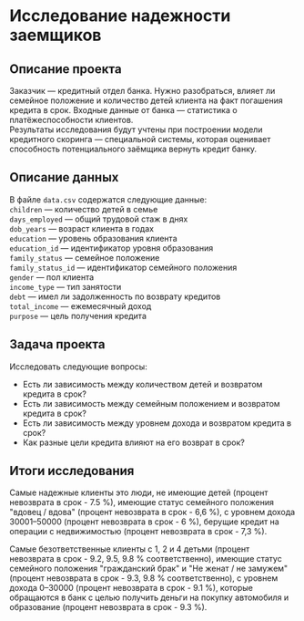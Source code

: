 # Исследование надежности заемщиков
## Описание проекта  
Заказчик — кредитный отдел банка. Нужно разобраться, влияет ли семейное положение и количество детей клиента на факт погашения кредита в срок. Входные данные от банка — статистика о платёжеспособности клиентов.  
Результаты исследования будут учтены при построении модели кредитного скоринга — специальной системы, которая оценивает способность потенциального заёмщика вернуть кредит банку.  

## Описание данных  
В файле `data.csv` содержатся следующие данные:  
`children` — количество детей в семье  
`days_employed` — общий трудовой стаж в днях  
`dob_years` — возраст клиента в годах  
`education` — уровень образования клиента  
`education_id` — идентификатор уровня образования  
`family_status` — семейное положение  
`family_status_id` — идентификатор семейного положения  
`gender` — пол клиента  
`income_type` — тип занятости  
`debt` — имел ли задолженность по возврату кредитов  
`total_income` — ежемесячный доход  
`purpose` — цель получения кредита  

## Задача проекта  
Исследовать следующие вопросы:
- Есть ли зависимость между количеством детей и возвратом кредита в срок?  
- Есть ли зависимость между семейным положением и возвратом кредита в срок?  
- Есть ли зависимость между уровнем дохода и возвратом кредита в срок?  
- Как разные цели кредита влияют на его возврат в срок?  

## Итоги исследования  
Самые надежные клиенты это люди, не имеющие детей (процент невозврата в срок - 7.5 %), имеющие статус семейного положения "вдовец / вдова" (процент невозврата в срок - 6,6 %), с уровнем дохода 30001–50000 (процент невозврата в срок - 6 %), берущие кредит на операции с недвижимостью (процент невозврата в срок - 7,3 %).  

Cамые безответственные клиенты с 1, 2 и 4 детьми (процент невозврата в срок - 9.2, 9.5, 9.8 % соответственно), имеющие статус семейного положения "гражданский брак" и "Не женат / не замужем" (процент невозврата в срок - 9.3, 9.8 % соответственно), с уровнем дохода 0–30000 (процент невозврата в срок - 9.1 %), которые обращаются в банк с целью получить деньги на покупку автомобиля и образование (процент невозврата в срок - 9.3 %).
